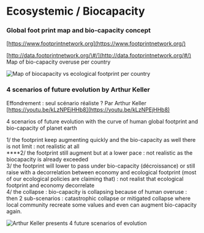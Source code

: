 # Ecosystemic / Biocapacity

### Global foot print map and bio-capacity concept

[https://www.footprintnetwork.org](https://www.footprintnetwork.org/)

[http://data.footprintnetwork.org/\#/](http://data.footprintnetwork.org/#/) Map of bio-capacity overuse per country

![Map of biocapacity vs ecological footprint per country](../.gitbook/assets/screen-shot-2019-07-11-at-22.10.33.png)

### 4 scenarios of future evolution by Arthur Keller

Effondrement : seul scénario réaliste ? Par Arthur Keller  [https://youtu.be/kLzNPEjHHb8](https://youtu.be/kLzNPEjHHb8)

4 scenarios of future evolution with the curve of human global footprint and bio-capacity of planet earth 

1/ the footprint keep augmenting quickly and the bio-capacity as well there is not limit : not realistic at all   
****2/ the footprint still augment but at a lower pace : not  realistic as the biocapacity is already exceeded  
3/ the footprint will lower to pass under bio-capacity \(décroissance\) or still raise with a decorrelation between economy and ecological footprint \(most of our ecological policies are claiming that\) : not realist that ecological footprint and economy decorrelate   
4/ the collapse : bio-capacity is collapsing because of human overuse : then 2 sub-scenarios : catastrophic collapse or mitigated collapse where local community recreate some values and even can augment bio-capacity again.

![Arthur Keller presents 4 future scenarios of evolution](../.gitbook/assets/screen-shot-2019-07-11-at-21.34.58.png)





